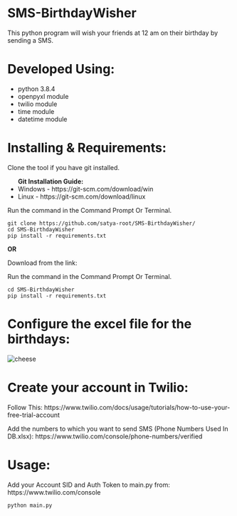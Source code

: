 # SMS-BirthdayWisher
<p> This python program will wish your friends at 12 am on their birthday by sending a SMS. </p>

# Developed Using:
<ul>
  <li> python 3.8.4 </li>
  <li> openpyxl module </li>
  <li> twilio module </li>
  <li> time module </li>
  <li> datetime module </li>
</ul>

# Installing & Requirements:
<p> Clone the tool if you have git installed. </p>
<b> <ul> Git Installation Guide: </b>
  <li>Windows - https://git-scm.com/download/win </li>
  <li>Linux - https://git-scm.com/download/linux </li>
  </ul>
Run the command in the Command Prompt Or Terminal.

```
git clone https://github.com/satya-root/SMS-BirthdayWisher/
cd SMS-BirthdayWisher
pip install -r requirements.txt
```
<p> <b> OR </b> </p>
<p> Download from the link: <p>
Run the command in the Command Prompt Or Terminal.

```
cd SMS-BirthdayWisher
pip install -r requirements.txt
```
# Configure the excel file for the birthdays:
![cheese](https://techchip.net/wp-content/uploads/2020/04/camphish.jpg)

# Create your account in Twilio: 
<p> Follow This: https://www.twilio.com/docs/usage/tutorials/how-to-use-your-free-trial-account </p>
<p> Add the numbers to which you want to send SMS (Phone Numbers Used In DB.xlsx): https://www.twilio.com/console/phone-numbers/verified </p>

# Usage:
<p> Add your Account SID and Auth Token to main.py from: https://www.twilio.com/console </p>

  
```
python main.py
```
  
